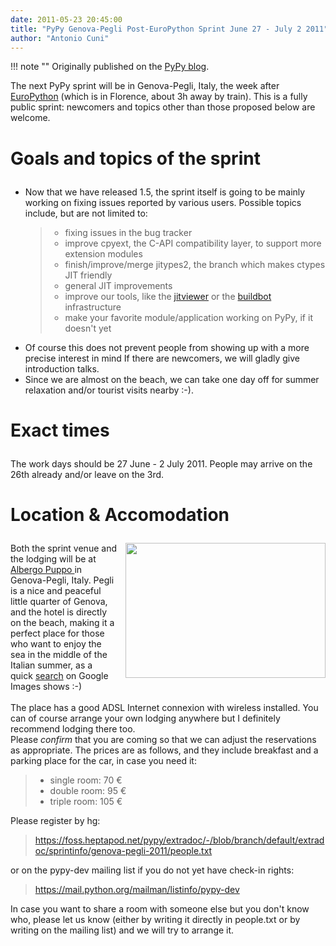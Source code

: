 ```yaml
---
date: 2011-05-23 20:45:00
title: "PyPy Genova-Pegli Post-EuroPython Sprint June 27 - July 2 2011"
author: "Antonio Cuni"
---
```


!!! note ""
    Originally published on the [PyPy blog](https://pypy.org/posts/2011/05/pypy-genova-pegli-post-europython-4004229800858530064.html).


<html><body><p>The next PyPy sprint will be in Genova-Pegli, Italy, the week after <a href="https://ep2011.europython.eu/">EuroPython</a>
(which is in Florence, about 3h away by train). This is a fully public sprint:
newcomers and topics other than those proposed below are welcome.<br>

</p>
<!-- more -->
<div class="section" id="goals-and-topics-of-the-sprint">
<h1>

Goals and topics of the sprint</h1>
<ul>
<li><div class="first">
Now that we have released 1.5, the sprint itself is going to be mainly
working on fixing issues reported by various users.  Possible topics
include, but are not limited to:</div>
<blockquote>
<ul class="simple">
<li>fixing issues in the bug tracker</li>
<li>improve cpyext, the C-API compatibility layer, to support more extension
modules</li>
<li>finish/improve/merge jitypes2, the branch which makes ctypes JIT friendly</li>
<li>general JIT improvements</li>
<li>improve our tools, like the <a href="https://bitbucket.org/pypy/jitviewer">jitviewer</a> or the <a href="https://bitbucket.org/pypy/buildbot/">buildbot</a> infrastructure</li>
<li>make your favorite module/application working on PyPy, if it doesn't yet</li>
</ul>
</blockquote>
</li>
<li><div class="first">
Of course this does not prevent people from showing up with a more precise
interest in mind  If there are newcomers, we will gladly give introduction
talks.</div>
</li>
<li><div class="first">
Since we are almost on the beach, we can take one day off for summer
relaxation and/or tourist visits nearby :-).</div>
</li>
</ul>
</div>
<div class="section" id="exact-times">
<h1>

Exact times</h1>
The work days should be 27 June - 2 July 2011.  People may arrive on
the 26th already and/or leave on the 3rd.</div>
<div class="section" id="location-accomodation">
<h1>

Location &amp; Accomodation</h1>
<a href="https://upload.wikimedia.org/wikipedia/commons/2/2a/Pegli.jpg" style="clear: right; float: right; margin-bottom: 1em; margin-left: 1em;"><img border="0" height="216" src="https://upload.wikimedia.org/wikipedia/commons/2/2a/Pegli.jpg" width="320"></a>Both the sprint venue and the lodging will be at <a href="https://www.albergopuppo.com/inglese/index.htm">Albergo Puppo </a>in
Genova-Pegli, Italy.  Pegli is a nice and peaceful little quarter of Genova,
and the hotel is directly on the beach, making it a perfect place for those
who want to enjoy the sea in the middle of the Italian summer, as a quick
<a href="https://images.google.com/images?q=genova%20pegli">search</a> on Google Images shows :-)<br>
<br>
The place has a good ADSL Internet connexion with wireless installed.  You can
of course arrange your own lodging anywhere but I definitely recommend lodging
there too.<br>
Please <i>confirm</i> that you are coming so that we can adjust the reservations as
appropriate.  The prices are as follows, and they include breakfast and a
parking place for the car, in case you need it:<br>
<blockquote>
<ul class="simple">
<li>single room:  70 €</li>
<li>double room:  95 €</li>
<li>triple room: 105 €</li>
</ul>
</blockquote>
Please register by hg:<br>
<blockquote>
<a class="reference external" href="https://foss.heptapod.net/pypy/extradoc/-/blob/branch/default/extradoc/sprintinfo/genova-pegli-2011/people.txt">https://foss.heptapod.net/pypy/extradoc/-/blob/branch/default/extradoc/sprintinfo/genova-pegli-2011/people.txt</a></blockquote>
or on the pypy-dev mailing list if you do not yet have check-in rights:<br>
<blockquote>
<a class="reference external" href="https://mail.python.org/mailman/listinfo/pypy-dev">https://mail.python.org/mailman/listinfo/pypy-dev</a></blockquote>
In case you want to share a room with someone else but you don't know who,
please let us know (either by writing it directly in people.txt or by writing
on the mailing list) and we will try to arrange it.</div></body></html>
